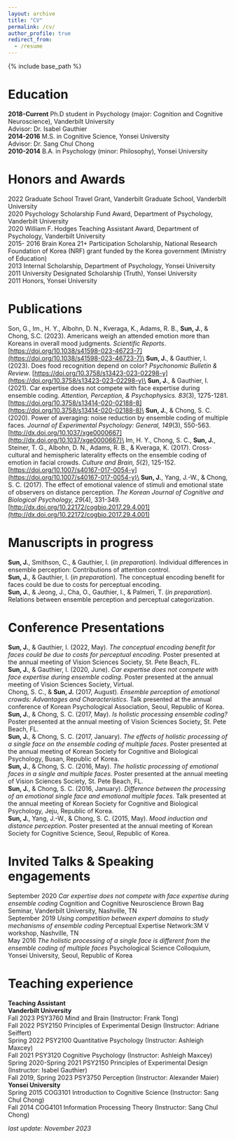 ```yaml
---
layout: archive
title: "CV"
permalink: /cv/
author_profile: true
redirect_from:
  - /resume
---
```


{% include base_path %}

Education
======
**2018-Current** Ph.D student in Psychology (major: Cognition and Cognitive Neuroscience), Vanderbilt University\
  Advisor: Dr. Isabel Gauthier\
**2014-2016** M.S. in Cognitive Science, Yonsei University\
  Advisor: Dr. Sang Chul Chong\
**2010-2014** B.A. in Psychology (minor: Philosophy), Yonsei University

Honors and Awards
======
2022        Graduate School Travel Grant, Vanderbilt Graduate School, Vanderbilt University\
2020        Psychology Scholarship Fund Award, Department of Psychology, Vanderbilt University\
2020        William F. Hodges Teaching Assistant Award, Department of Psychology, Vanderbilt University\
2015- 2016  Brain Korea 21+ Participation Scholarship, National Research Foundation of Korea (NRF) grant funded by the Korea government (Ministry of Education)\
2013        Internal Scholarship, Department of Psychology, Yonsei University\
2011        University Designated Scholarship (Truth), Yonsei University\
2011        Honors, Yonsei University

Publications
======
Son, G., Im., H. Y., Albohn, D. N., Kveraga, K., Adams, R. B., **Sun, J.**, & Chong, S.C. (2023). Americans weigh an attended emotion more than Koreans in overall mood judgments. *Scientific Reports*. [https://doi.org/10.1038/s41598-023-46723-7](https://doi.org/10.1038/s41598-023-46723-7)\
**Sun, J.**, & Gauthier, I. (2023). Does food recognition depend on color? *Psychonomic Bulletin & Review*. [https://doi.org/10.3758/s13423-023-02298-y](https://doi.org/10.3758/s13423-023-02298-y)\
**Sun, J.**, & Gauthier, I. (2021). Car expertise does not compete with face expertise during ensemble coding. *Attention, Perception, & Psychophysics. 83*(3), 1275-1281. [https://doi.org/10.3758/s13414-020-02188-8](https://doi.org/10.3758/s13414-020-02188-8)\
**Sun, J.**, & Chong, S. C. (2020). Power of averaging: noise reduction by ensemble coding of multiple faces. *Journal of Experimental Psychology: General, 149*(3), 550-563. [http://dx.doi.org/10.1037/xge0000667](http://dx.doi.org/10.1037/xge0000667)\
Im, H. Y., Chong, S. C., **Sun, J.**, Steiner, T. G., Albohn, D. N., Adams, R. B., & Kveraga, K. (2017). Cross-cultural and hemispheric laterality effects on the ensemble coding of emotion in facial crowds. *Culture and Brain, 5*(2), 125-152. [https://doi.org/10.1007/s40167-017-0054-y](https://doi.org/10.1007/s40167-017-0054-y)\
**Sun, J.**, Yang, J.-W., & Chong, S. C. (2017). The effect of emotional valence of stimuli and emotional state of observers on distance perception. *The Korean Journal of Cognitive and Biological Psychology, 29*(4), 331-349. [http://dx.doi.org/10.22172/cogbio.2017.29.4.001](http://dx.doi.org/10.22172/cogbio.2017.29.4.001)

Manuscripts in progress
======
**Sun, J.**, Smithson, C., & Gauthier, I. (*in preparation*). Individual differences in ensemble perception: Contributions of attention control.\
**Sun, J.**, & Gauthier, I. (*in preparation*). The conceptual encoding benefit for faces could be due to costs for perceptual encoding.\
**Sun, J.**, & Jeong, J., Cha, O., Gauthier, I., & Palmeri, T. (*in preparation*). Relations between ensemble perception and perceptual categorization.

Conference Presentations
======
**Sun, J.**, & Gauthier, I. (2022, May). *The conceptual encoding benefit for faces could be due to costs for perceptual encoding*. Poster presented at the annual meeting of Vision Sciences Society, St. Pete Beach, FL.\
**Sun, J.**, & Gauthier, I. (2020, June). *Car expertise does not compete with face expertise during ensemble coding*. Poster presented at the annual meeting of Vision Sciences Society, Virtual.\
Chong, S. C., & **Sun, J.** (2017, August). *Ensemble perception of emotional crowds: Advantages and Characteristics*. Talk presented at the annual conference of Korean Psychological Association, Seoul, Republic of Korea.\
**Sun, J.**, & Chong, S. C. (2017, May). *Is holistic processing ensemble coding?* Poster presented at the annual meeting of Vision Sciences Society, St. Pete Beach, FL.\
**Sun, J.**, & Chong, S. C. (2017, January). *The effects of holistic processing of a single face on the ensemble coding of multiple faces*. Poster presented at the annual meeting of Korean Society for Cognitive and Biological Psychology, Busan, Republic of Korea.\
**Sun, J.**, & Chong, S. C. (2016, May). *The holistic processing of emotional faces in a single and multiple faces*. Poster presented at the annual meeting of Vision Sciences Society, St. Pete Beach, FL.\
**Sun, J.**, & Chong, S. C. (2016, January). *Difference between the processing of an emotional single face and emotional multiple faces*. Talk presented at the annual meeting of Korean Society for Cognitive and Biological Psychology, Jeju, Republic of Korea.\
**Sun, J.**, Yang, J.-W., & Chong, S. C. (2015, May). *Mood induction and distance perception*. Poster presented at the annual meeting of Korean Society for Cognitive Science, Seoul, Republic of Korea.

Invited Talks & Speaking engagements
======
September 2020 *Car expertise does not compete with face expertise during ensemble coding*
  Cognition and Cognitive Neuroscience Brown Bag Seminar, Vanderbilt University, Nashville, TN\
September 2019 *Using competition between expert domains to study mechanisms of ensemble coding*
  Perceptual Expertise Network:3M V workshop, Nashville, TN\
May 2016 *The holistic processing of a single face is different from the ensemble coding of multiple faces*
  Psychological Science Colloquium, Yonsei University, Seoul, Republic of Korea

Teaching experience
======
**Teaching Assistant**\
**Vanderbilt University**\
Fall 2023 PSY3760 Mind and Brain (Instructor: Frank Tong)\
Fall 2022 PSY2150 Principles of Experimental Design (Instructor: Adriane Seiffert)\
Spring 2022 PSY2100 Quantitative Psychology (Instructor: Ashleigh Maxcey)\
Fall 2021 PSY3120 Cognitive Psychology (Instructor: Ashleigh Maxcey)\
Spring 2020-Spring 2021 PSY2150 Principles of Experimental Design (Instructor: Isabel Gauthier)\
Fall 2019, Spring 2023 PSY3750 Perception (Instructor: Alexander Maier)\
**Yonsei University**\
Spring 2015 COG3101 Introduction to Cognitive Science (Instructor: Sang Chul Chong)\
Fall 2014 COG4101 Information Processing Theory (Instructor: Sang Chul Chong)

*last update: November 2023*

<!--
Work experience
======
* Summer 2015: Research Assistant
  * Github University
  * Duties included: Tagging issues
  * Supervisor: Professor Git

* Fall 2015: Research Assistant
  * Github University
  * Duties included: Merging pull requests
  * Supervisor: Professor Hub

Skills
======
* Skill 1
* Skill 2
  * Sub-skill 2.1
  * Sub-skill 2.2
  * Sub-skill 2.3
* Skill 3
-->

<!--
Publications
======
  <ul>{% for post in site.publications %}
    {% include archive-single-cv.html %}
  {% endfor %}</ul>

Talks
======
  <ul>{% for post in site.talks %}
    {% include archive-single-talk-cv.html %}
  {% endfor %}</ul>

Teaching
======
  <ul>{% for post in site.teaching %}
    {% include archive-single-cv.html %}
  {% endfor %}</ul>

Service and leadership
======
* Currently signed in to 43 different slack teams
-->
